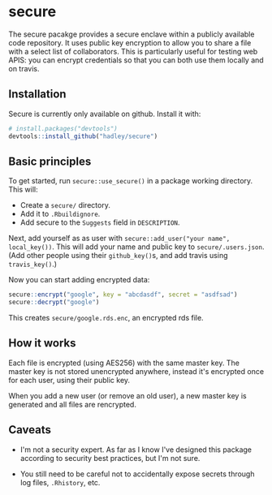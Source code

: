 # secure

The secure pacakge provides a secure enclave within a publicly available code repository. It uses public key encryption to allow you to share a file with a select list of collaborators. This is particularly useful for testing web APIS: you can encrypt credentials so that you can both use them locally and on travis.

## Installation

Secure is currently only available on github. Install it with:

```R
# install.packages("devtools")
devtools::install_github("hadley/secure")
```

## Basic principles

To get started, run `secure::use_secure()` in a package working directory. This will:

* Create a `secure/` directory.
* Add it to `.Rbuildignore`.
* Add secure to the `Suggests` field in `DESCRIPTION`.

Next, add yourself as as user with `secure::add_user("your name", local_key())`. This will add your name and public key to `secure/.users.json`.  (Add other people using their `github_key()`s, and add travis using `travis_key()`.)

Now you can start adding encrypted data:

```R
secure::encrypt("google", key = "abcdasdf", secret = "asdfsad")
secure::decrypt("google")
```

This creates `secure/google.rds.enc`, an encrypted rds file.

## How it works

Each file is encrypted (using AES256) with the same master key. The master key is not stored unencrypted anywhere, instead it's encrypted once for each user, using their public key. 

When you add a new user (or remove an old user), a new master key is generated and all files are rencrypted.

## Caveats

* I'm not a security expert. As far as I know I've designed this package 
  according to security best practices, but I'm not sure.
  
* You still need to be careful not to accidentally expose secrets through
  log files, `.Rhistory`, etc.
